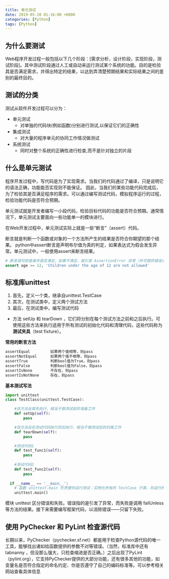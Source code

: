 ```yaml
---
title: 单元测试
date: 2019-05-20 01:16:00 +0800
categories: [Python]
tags: [Python]
---
```


## 为什么要测试

Web程序开发过程一般包括以下几个阶段：[需求分析，设计阶段，实现阶段，测试阶段]。其中测试阶段通过人工或自动来运行测试某个系统的功能。目的是检验其是否满足需求，并得出特定的结果，以达到弄清楚预期结果和实际结果之间的差别的最终目的。

## 测试的分类

测试从软件开发过程可以分为：

- 单元测试
    - 对单独的代码块(例如函数)分别进行测试,以保证它们的正确性
- 集成测试
    - 对大量的程序单元的协同工作情况做测试
- 系统测试
    - 同时对整个系统的正确性进行检查,而不是针对独立的片段

## 什么是单元测试

程序开发过程中，写代码是为了实现需求。当我们的代码通过了编译，只是说明它的语法正确，功能能否实现则不能保证。 因此，当我们的某些功能代码完成后，为了检验其是否满足程序的需求。可以通过编写测试代码，模拟程序运行的过程，检验功能代码是否符合预期。

单元测试就是开发者编写一小段代码，检验目标代码的功能是否符合预期。通常情况下，单元测试主要面向一些功能单一的模块进行。

在Web开发过程中，单元测试实际上就是一些“断言”（assert）代码。

断言就是判断一个函数或对象的一个方法所产生的结果是否符合你期望的那个结果。 python中assert断言是声明布尔值为真的判定，如果表达式为假会发生异常。单元测试中，一般使用assert来断言结果。

```python
# 断言语句检查条件是否满足，如果不满足，就引发 AssertionError 异常（并可提供错误消息）。
assert age >= 12, 'Children under the age of 12 are not allowed'
```

## 标准库unittest 

1. 首先，定义一个类，继承自unittest.TestCase
2. 其次，在测试类中，定义两个测试方法
3. 最后，在测试类中，编写测试代码

- 方法 setUp 和 tearDown ，它们将分别在每个测试方法之前和之后执行。可使用这些方法来执行适用于所有测试的初始化代码和清理代码，这些代码称为 **测试夹具**（test fixture）。

**常用的断言方法**

```python
assertEqual     	如果两个值相等，则pass
assertNotEqual  	如果两个值不相等，则pass
assertTrue      	判断bool值为True，则pass
assertFalse     	判断bool值为False，则pass
assertIsNone    	不存在，则pass
assertIsNotNone 	存在，则pass
```

**基本测试写法**

```python
import unittest
class TestClass(unittest.TestCase):

    #该方法会首先执行，相当于做测试前的准备工作
    def setUp(self):
        pass

    #该方法会在测试代码执行完后执行，相当于做测试后的扫尾工作
    def tearDown(self):
        pass

    #测试代码1
    def test_func1(self):
        pass
    
    #测试代码2
    def test_func2(self):
        pass
    
  if __name__ == '__main__':
    # 函数 unittest.main 负责替你运行测试：实例化所有的 TestCase 子类，并运行所有名称以 test打头的方法。
    unittest.main()  
```

模块 unittest 区分错误和失败。错误指的是引发了异常，而失败是调用 failUnless 等方法的结果。接下来需要编写框架代码，以消除错误——只留下失败。

## 使用 PyChecker 和 PyLint 检查源代码

长期以来，PyChecker（pychecker.sf.net）都是用于检查Python源代码的唯一工具，能够找出诸如给函数提供的参数不对等错误。（当然，标准库中还有 tabnanny ，但没那么强大，只检查缩进是否正确。）之后出现了PyLint（pylint.org），它支持PyChecker提供的大部分功能，还有很多其他的功能，如变量名是否符合指定的命名约定、你是否遵守了自己的编码标准等。可以参考相关网站查看具体信息

